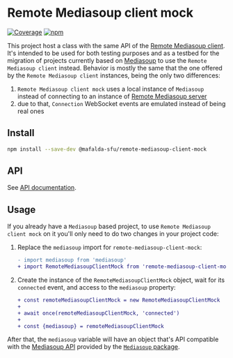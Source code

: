 # Remote Mediasoup client mock

[![Coverage](https://img.shields.io/endpoint?url=https://gist.githubusercontent.com/mafalda-bot/27d772a9a3a8a945b34fd9676de40486/raw/Remote-Mediasoup-client-mock.json)](https://gist.github.com/Mafalda-bot/27d772a9a3a8a945b34fd9676de40486#file-Remote-Mediasoup-client-mock-json)
[![npm](https://img.shields.io/npm/v/@mafalda-sfu/remote-mediasoup-client-mock.svg)](https://www.npmjs.com/package/@mafalda-sfu/remote-mediasoup-client-mock)

This project host a class with the same API of the
[Remote Mediasoup client](https://mafalda.io/Remote-Mediasoup-client/). It's
intended to be used for both testing purposes and as a testbed for the migration
of projects currently based on [Mediasoup](https://mediasoup.org/) to use the
`Remote Mediasoup client` instead. Behavior is mostly the same that the one
offered by the `Remote Mediasoup client` instances, being the only two
differences:

1. `Remote Mediasoup client mock` uses a local instance of `Mediasoup` instead
   of connecting to an instance of
   [Remote Mediasoup server](https://mafalda.io/Remote-Mediasoup-server/)
2. due to that, `Connection` WebSocket events are emulated instead of being real
   ones

## Install

```sh
npm install --save-dev @mafalda-sfu/remote-mediasoup-client-mock
```

## API

See [API documentation](https://mafalda.io/Remote-Mediasoup-client-mock/API).

## Usage

If you already have a `Mediasoup` based project, to use
`Remote Mediasoup client mock` on it you'll only need to do two changes in
your project code:

<!--
TODO: add info to replace dependency, updating the package version in the docs
-->

1. Replace the `mediasoup` import for `remote-mediasoup-client-mock`:

   ```diff
   - import mediasoup from 'mediasoup'
   + import RemoteMediasoupClientMock from 'remote-mediasoup-client-mock'
   ```

2. Create the instance of the `RemoteMediasoupClientMock` object, wait for its
   `connected` event, and access to the `mediasoup` property:

   ```diff
   + const remoteMediasoupClientMock = new RemoteMediasoupClientMock
   +
   + await once(remoteMediasoupClientMock, 'connected')
   +
   + const {mediasoup} = remoteMediasoupClientMock
   ```

After that, the `mediasoup` variable will have an object that's API compatible
with the [Mediasoup API](https://mediasoup.org/documentation/v3/mediasoup/api/)
provided by the [`Mediasoup` package](https://www.npmjs.com/package/mediasoup).
